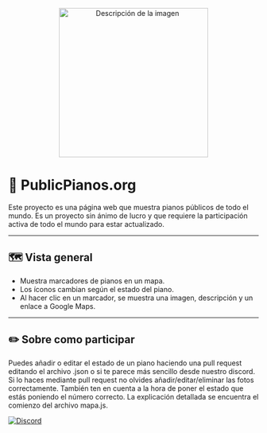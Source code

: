 <p align="center">
  <img src="ruta/imagen.png" alt="Descripción de la imagen" width="300"/>
</p>

# 🎹 PublicPianos.org

Este proyecto es una página web que muestra pianos públicos de todo el mundo. Es un proyecto sin ánimo de lucro y que requiere la participación activa de todo el mundo para estar actualizado.

---

## 🗺️ Vista general

- Muestra marcadores de pianos en un mapa.
- Los íconos cambian según el estado del piano.
- Al hacer clic en un marcador, se muestra una imagen, descripción y un enlace a Google Maps.

---

## ✏️ Sobre como participar

Puedes añadir o editar el estado de un piano haciendo una pull request editando el archivo .json o si te parece más sencillo desde nuestro discord. Si lo haces mediante pull request no olvides añadir/editar/eliminar las fotos correctamente. También ten en cuenta a la hora de poner el estado que estás poniendo el número correcto. La explicación detallada se encuentra el comienzo del archivo mapa.js.

[![Discord](https://img.shields.io/discord/1395366489187422279?label=Únete%20a%20nuestro%20Discord&logo=discord&style=for-the-badge)](https://discord.gg/WNYe33NB3g)
